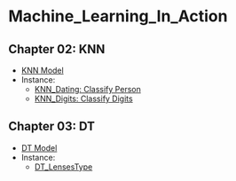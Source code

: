 # Machine_Learning_In_Action

## Chapter 02: KNN
- [KNN Model](https://github.com/pchen12567/Machine_Learning_In_Action/blob/master/Ch02_KNN/KNN.py)
- Instance:
    - [KNN_Dating: Classify Person](https://github.com/pchen12567/Machine_Learning_In_Action/blob/master/Ch02_KNN/KNN_Dating.py)
    - [KNN_Digits: Classify Digits](https://github.com/pchen12567/Machine_Learning_In_Action/blob/master/Ch02_KNN/KNN_Digits.py)
    
## Chapter 03: DT
- [DT Model](https://github.com/pchen12567/Machine_Learning_In_Action/blob/master/Ch03_DT/trees.py)
- Instance:
    - [DT_LensesType](https://github.com/pchen12567/Machine_Learning_In_Action/blob/master/Ch03_DT/DT_LensesType.py)